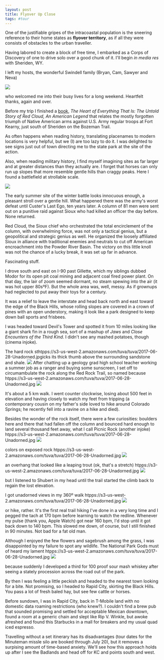 ```yaml
---
layout: post
title: Flyover Up Close
tags: #tour
--- 
```


One of the justifiable gripes of the intracoastal population is the sneering reference to their home states as **flyover territory**, as if all they were consists of obstacles to the urban traveller.

Having labored to create a block of free time, I embarked as a Corps of Discovery of one to drive solo over a good chunk of it. I'll begin *in media res* with Sheriden, WY.

I left my hosts, the wonderful Swindell family (Bryan, Cam, Sawyer and Neva)

![](htpps://s3-us-west-2.amazonaws.com/tuva/2016-06-28-Swindells.jpg)

who welcomed me into their busy lives for a long weekend. Heartfelt thanks, again and over.

Before my trip I finished a [book], *The Heart of Everything That Is: The Untold Story of Red Cloud, An American Legend* that relates the mostly forgotten triumph of Native American arms against U.S. Army regular troops at Fort Kearny, just south of Sheriden on the Bozeman Trail.

As often happens when reading history, translating placenames to modern locations is very helpful, but we (I) are too lazy to do it. I was delighted to see signs just out of town directing me to the state park at the site of the action.

Also, when reading military history, I find myself imagining sites as far larger and at greater distances than they actually are. I forget that horses can only run up slopes that more resemble gentle hills than craggy peaks. Here I found a battlefield at strollable scale.

![](htpps://s3-us-west-2.amazonaws.com/tuva/2016-06-28-RedCloud.jpg)

The early summer site of the winter battle looks innocuous enough, a pleasant stroll over a gentle hill. What happened there was the army's worst defeat until Custer's Last Ego, ten years later. A column of 81 men were sent out on a punitive raid against Sioux who had killed an officer the day before. None returned.

Red Cloud, the Sioux chief who orchestrated the total encirclement of the column, with overwhelming force, was not only a tactical genius, but a geopolitical and strategic genius as well. He organized the loosely affiliated Sioux in alliance with traditional enemies and neutrals to cut off American encroachment into the Powder River Basin. The victory on this little knoll was not the chance of a lucky break, it was set up far in advance.

Fascinating stuff.

I drove south and east on I-90 past Gillette, which my siblings dubbed Modor for its open pit coal mining and adjacent coal fired power plant. On that day, the lair of zoom seemed dormant, no steam spewing into the air (it was hot upper 80sºF). But the whole area was, well, messy. As if grownups had neglected to put away their toys for a century.

It was a relief to leave the interstate and head back north and east toward the edge of the Black Hills, whose rolling slopes are covered in a crown of pines with an open understory, making it look like a park designed to keep down ball sports and frisbees.

I was headed toward Devil's Tower and spotted it from 10 miles looking like a giant shark fin in a rough sea, sort of a mashup of *Jaws* and *Close Encounters of the Third Kind.* I didn't see any mashed potatoes, though (cinema injoke).

The hard rock sthtpps://s3-us-west-2.amazonaws.com/tuva/tuva/2017-06-28-Unadorned.jpgicks its thick thumb above the surrounding sandstone and shale.
![](https://s3-us-west-2.amazonaws.com/tuva/2017-06-28-Unadorned.jpg)
After chatting up a geology grad high school teacher working a summer job as a ranger and buying some sunscreen, I set off to circumambulate the rock along the Red Rock Trail, so named because 
htpps://s3-us-west-2.amazonaws.com/tuva/tuva/2017-06-28-Unadorned.jpg
![](htpps://s3-us-west-2.amazonaws.com/tuva/2016-06-28-RedRock.jpg)

It's about a 5 km walk. I went counter clockwise, losing about 500 feet in elevation and having closely to watch my feet from tripping (a contemporary cousin on my father's side loved to hike around Colorado Springs; he recently fell into a ravine on a hike and died). 

Besides the wonder of the rock itself, there were a few curiosities: boulders here and there that had fallen off the column and bounced hard enough to land several thousand feet away, what I call Picnic Rock (another injoke)
htpps://s3-us-west-2.amazonaws.com/tuva/tuva/2017-06-28-Unadorned.jpg
![](htpps://s3-us-west-2.amazonaws.com/tuva/2016-06-28-PicnicRock.jpg)

colors on exposed rock
htpps://s3-us-west-2.amazonaws.com/tuva/tuva/2017-06-28-Unadorned.jpg
![](htpps://s3-us-west-2.amazonaws.com/tuva/2016-06-28-Lichen.jpg)

an overhang that looked like a leaping trout (ok, that's a stretch)
htpps://s3-us-west-2.amazonaws.com/tuva/tuva/2017-06-28-Unadorned.jpg
![](htpps://s3-us-west-2.amazonaws.com/tuva/2016-06-28-TheTrout.jpg)

but I listened to Shubert in my head until the trail started the climb back to regain the lost elevation.

I got unadorned views in my 360º walk
htpps://s3-us-west-2.amazonaws.com/tuva/tuva/2017-06-28-Unadorned.jpg
![](htpps://s3-us-west-2.amazonaws.com/tuva/2016-06-28-Unadorned.jpg)

or hike, rather. It's the first real trail hiking I've done in a very long time and I pegged the tach at 170 bpm before learning to watch the redline. Whenever my pulse (thank you, Apple Watch) got near 160 bpm, I'd stop until it got back down to 140 bpm. This slowed me down, of course, but I still finished in 90 minutes. Not bad for a fat old man.

Although I enjoyed the few flowers and sagebrush among the grass, I was disappointed by my failure to spot any wildlife. The National Park Gods must of heard my lament
htpps://s3-us-west-2.amazonaws.com/tuva/tuva/2017-06-28-Unadorned.jpg
![](htpps://s3-us-west-2.amazonaws.com/tuva/2016-06-28-100proof.jpg)

because suddenly I developed a third for 100 proof sour mash whiskey after seeing a stately procession across the road out of the park.

By then I was feeling a little peckish and headed to the nearest town looking for a bite. Not promising, so I headed to Rapid City, skirting the Black Hills. You pass a lot of fresh baled hay, but see few cattle or horses. 

Before sundown, I was in Rapid City, back in T-Mobile land with no domestic data roaming restrictions (who knew?). I couldn't find a brew pub that sounded promising and settled for acceptable Mexican downtown, found a room at a generic chain and slept like Rip V. Winkle, but awoke afreshed and found this Starbucks in a mall for breakers and my usual quad iced espresso. 

Travelling without a set itinerary has its disadvantages (tour dates for the Minuteman missle silo are booked through July 20), but it removes a surpising amount of time-based anxiety. We'll see how this approach holds up after I see the Badlands and head off for KC and points south and west.










[book]: htpps://amzn.to/2tphXPR
